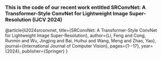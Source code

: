 ### This is the code of our recent work entitled SRConvNet: A Transformer-Style ConvNet for Lightweight Image Super-Resolution (IJCV 2024)

@article{li2024srconvnet,
  title={SRConvNet: A Transformer-Style ConvNet for Lightweight Image Super-Resolution},
  author={Li, Feng and Cong, Runmin and Wu, Jingjing and Bai, Huihui and Wang, Meng and Zhao, Yao},
  journal={International Journal of Computer Vision},
  pages={1--17},
  year={2024},
  publisher={Springer}
}
